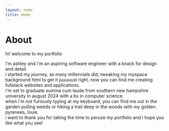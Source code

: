 ```yaml
---
layout: home
title: Home
---
```


# About   

hi! welcome to my portfolio   

i'm ashley and i'm an aspiring software engineer with a knack for design and detail.   
i started my journey, as many millennials did, tweaking my myspace background html to get it juuuuust right. now you can find me creating fullstack websites and applications.   
i'm set to graduate summa cum laude from southern new hampshire university in august 2024 with a bs in computer science.   
when i'm not furiously typing at my keyboard, you can find me out in the garden pulling weeds or hiking a trail deep in the woods with my golden pyrenees, louie.   
i want to thank you for taking the time to peruse my portfolio and i hope you like what you see!

